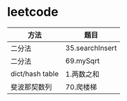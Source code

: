 # leetcode

| 方法            | 题目            |
| --------------- | --------------- |
| 二分法          | 35.searchInsert |
| 二分法          | 69.mySqrt       |
| dict/hash table | 1.两数之和      |
| 斐波那契数列    | 70.爬楼梯       |
